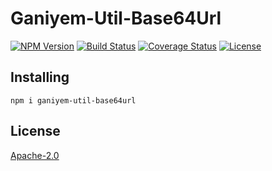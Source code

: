 # Ganiyem-Util-Base64Url
[![NPM Version](https://img.shields.io/npm/v/ganiyem-util-base64url)](https://www.npmjs.com/package/ganiyem-util-base64url)
[![Build Status](https://travis-ci.org/yudhatamaaditiyara/Ganiyem-Util-Base64Url.svg?branch=master)](https://travis-ci.org/yudhatamaaditiyara/Ganiyem-Util-Base64Url)
[![Coverage Status](https://coveralls.io/repos/github/yudhatamaaditiyara/Ganiyem-Util-Base64Url/badge.svg?branch=master)](https://coveralls.io/github/yudhatamaaditiyara/Ganiyem-Util-Base64Url?branch=master)
[![License](https://img.shields.io/npm/l/ganiyem-util-base64url)](https://github.com/yudhatamaaditiyara/Ganiyem-Util-Base64Url/blob/master/LICENSE)

## Installing
```
npm i ganiyem-util-base64url
```

## License
[Apache-2.0](https://github.com/yudhatamaaditiyara/Ganiyem-Util-Base64Url/blob/master/LICENSE)

